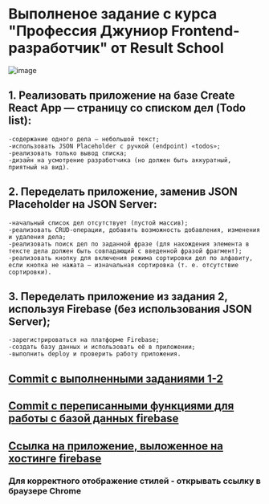 # Выполненое задание с курса "Профессия Джуниор Frontend-разработчик" от Result School
![image](https://github.com/MCF512/todoList/assets/90979076/f7e9c4f5-1c67-45fd-bc09-318f0ecf0ab8)

## 1. Реализовать приложение на базе Create React App — страницу со списком дел (Todo list):
    -содержание одного дела — небольшой текст;
    -использовать JSON Placeholder с ручкой (endpoint) «todos»;
    -реализовать только вывод списка;
    -дизайн на усмотрение разработчика (но должен быть аккуратный, приятный на вид).
## 2. Переделать приложение, заменив JSON Placeholder на JSON Server:
    -начальный список дел отсутствует (пустой массив);
    -реализовать CRUD-операции, добавить возможность добавления, изменения и удаления дела;
    -реализовать поиск дел по заданной фразе (для нахождения элемента в тексте дела должен быть совпадающий с введенной фразой фрагмент);
    -реализовать кнопку для включения режима сортировки дел по алфавиту, если кнопка не нажата — изначальная сортировка (т. е. отсутствие сортировки).

## 3. Переделать приложение из задания 2, используя Firebase (без использования JSON Server);
    -зарегистрироваться на платформе Firebase;
    -создать базу данных и использовать её в приложении;
    -выполнить deploy и проверить работу приложения.
    

## [Commit с выполненными заданиями 1-2](https://github.com/MCF512/todoList/commit/2fe76af0e11975d1089cdcb6ce99e7f88306241a)
## [Commit с переписанными функциями для работы с базой данных firebase](https://github.com/MCF512/todoList/commit/b6819f414c8b69e4e44bbc73e7c5a8665be471c1)
## [Ссылка на приложение, выложенное на хостинге firebase](https://todolist-19c9e.web.app/)
### Для корректного отображение стилей - открывать ссылку в браузере Chrome
